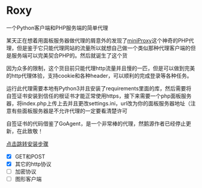 # Roxy
 一个Python客户端和PHP服务端的简单代理

某天正在想着用面板服务器做代理的屑意外的发现了[miniProxy](https://github.com/joshdick/miniProxy)这个神奇的PHP代理，但是鉴于它只能代理网站的流量所以就想自己做一个类似那种代理客户端的但是服务端可以完美契合PHP的。然后就诞生了这个货

因为众多的限制，这个货目前只能代理http流量并且慢的一匹，但是可以做到完美的http代理体验，支持cookie和各种header，可以顺利的完成登录等各种任务。

运行此代理需要本地有Python3并且安装了requirements里面的库，然后需要将自签证书安装到信任的根证书才能正常使用https，接下来需要一个php面板服务器，将index.php上传上去并且更改settings.ini，url改为你的面板服务器地址（注意有些面板服务器是不允许代理的一定要看清楚许可

自签证书的代码借鉴了GoAgent，是一个非常棒的代理，然鹅源作者已经停止更新，在此致敬！

[点击跳转安装步骤](install.md)

- [x] GET和POST
- [x] 其它的http协议
- [ ] 加密协议
- [ ] 图形客户端